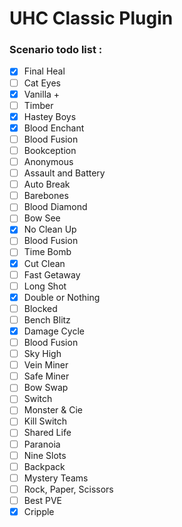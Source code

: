 # UHC Classic Plugin

### Scenario todo list :

- [x] Final Heal 
- [ ] Cat Eyes 
- [x] Vanilla + 
- [ ] Timber
- [x] Hastey Boys 
- [x] Blood Enchant 
- [ ] Blood Fusion 
- [ ] Bookception 
- [ ] Anonymous 
- [ ] Assault and Battery 
- [ ] Auto Break 
- [ ] Barebones 
- [ ] Blood Diamond 
- [ ] Bow See 
- [x] No Clean Up 
- [ ] Blood Fusion
- [ ] Time Bomb
- [x] Cut Clean 
- [ ] Fast Getaway 
- [ ] Long Shot 
- [x] Double or Nothing 
- [ ] Blocked 
- [ ] Bench Blitz
- [x] Damage Cycle 
- [ ] Blood Fusion
- [ ] Sky High 
- [ ] Vein Miner 
- [ ] Safe Miner 
- [ ] Bow Swap 
- [ ] Switch 
- [ ] Monster & Cie 
- [ ] Kill Switch 
- [ ] Shared Life 
- [ ] Paranoia 
- [ ] Nine Slots 
- [ ] Backpack 
- [ ] Mystery Teams 
- [ ] Rock, Paper, Scissors 
- [ ] Best PVE 
- [x] Cripple 